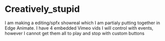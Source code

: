 # Creatively_stupid
I am making a editing/spfx showreal which I am partialy putting together in Edge Animate. I have 4 embedded Vimeo vids I will control with events, however I cannot get them all to play and stop with custom buttons
